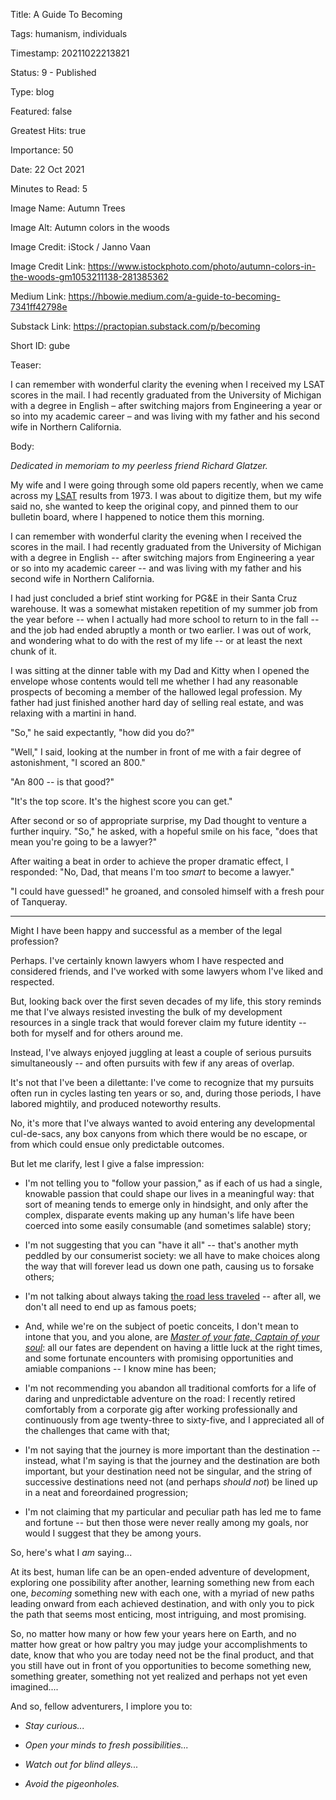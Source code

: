 Title:  A Guide To Becoming

Tags:   humanism, individuals

Timestamp: 20211022213821

Status: 9 - Published

Type:   blog

Featured: false

Greatest Hits: true

Importance: 50

Date:   22 Oct 2021

Minutes to Read: 5

Image Name: Autumn Trees

Image Alt: Autumn colors in the woods

Image Credit: iStock / Janno Vaan

Image Credit Link: https://www.istockphoto.com/photo/autumn-colors-in-the-woods-gm1053211138-281385362

Medium Link: https://hbowie.medium.com/a-guide-to-becoming-7341ff42798e

Substack Link: https://practopian.substack.com/p/becoming

Short ID: gube

Teaser: 

I can remember with wonderful clarity the evening when I received my LSAT scores in the mail. I had recently graduated from the University of Michigan with a degree in English – after switching majors from Engineering a year or so into my academic career – and was living with my father and his second wife in Northern California.


Body: 

*Dedicated in memoriam to my peerless friend Richard Glatzer.*

My wife and I were going through some old papers recently, when we came across my [LSAT][] results from 1973. I was about to digitize them, but my wife said no, she wanted to keep the original copy, and pinned them to our bulletin board, where I happened to notice them this morning. 

I can remember with wonderful clarity the evening when I received the scores in the mail. I had recently graduated from the University of Michigan with a degree in English -- after switching majors from Engineering a year or so into my academic career -- and was living with my father and his second wife in Northern California. 

I had just concluded a brief stint working for PG&E in their Santa Cruz warehouse. It was a somewhat mistaken repetition of my summer job from the year before -- when I actually had more school to return to in the fall -- and the job had ended abruptly a month or two earlier. I was out of work, and wondering what to do with the rest of my life -- or at least the next chunk of it. 

I was sitting at the dinner table with my Dad and Kitty when I opened the envelope whose contents would tell me whether I had any reasonable prospects of becoming a member of the hallowed legal profession. My father had just finished another hard day of selling real estate, and was relaxing with a martini in hand. 

"So," he said expectantly, "how did you do?"

"Well," I said, looking at the number in front of me with a fair degree of astonishment, "I scored an 800."

"An 800 -- is that good?"

"It's the top score. It's the highest score you can get."

After second or so of appropriate surprise, my Dad thought to venture a further inquiry. "So," he asked, with a hopeful smile on his face, "does that mean you're going to be a lawyer?"

After waiting a beat in order to achieve the proper dramatic effect, I responded: "No, Dad, that means I'm too *smart* to become a lawyer."

"I could have guessed!" he groaned, and consoled himself with a fresh pour of Tanqueray. 

----

Might I have been happy and successful as a member of the legal profession? 

Perhaps. I've certainly known lawyers whom I have respected and considered friends, and I've worked with some lawyers whom I've liked and respected. 

But, looking back over the first seven decades of my life, this story reminds me that I've always resisted investing the bulk of my development resources in a single track that would forever claim my future identity -- both for myself and for others around me.

Instead, I've always enjoyed juggling at least a couple of serious pursuits simultaneously -- and often pursuits with few if any areas of overlap. 

It's not that I've been a dilettante: I've come to recognize that my pursuits often run in cycles lasting ten years or so, and, during those periods, I have labored mightily, and produced noteworthy results.  

No, it's more that I've always wanted to avoid entering any developmental cul-de-sacs, any box canyons from which there would be no escape, or from which could ensue only predictable outcomes.   

But let me clarify, lest I give a false impression:

+ I'm not telling you to "follow your passion," as if each of us had a single, knowable passion that could shape our lives in a meaningful way: that sort of meaning tends to emerge only in hindsight, and only after the complex, disparate events making up any human's life have been coerced into some easily consumable (and sometimes salable) story;

+ I'm not suggesting that you can "have it all" -- that's another myth peddled by our consumerist society: we all have to make choices along the way that will forever lead us down one path, causing us to forsake others;

+ I'm not talking about always taking [the road less traveled][frost] -- after all, we don't all need to end up as famous poets;

+ And, while we're on the subject of poetic conceits, I don't mean to intone that you, and you alone, are *[Master of your fate, Captain of your soul][henley]*: all our fates are dependent on having a little luck at the right times, and some fortunate encounters with promising opportunities and amiable companions -- I know mine has been;

+ I'm not recommending you abandon all traditional comforts for a life of daring and unpredictable adventure on the road: I recently retired comfortably from a corporate gig after working professionally and continuously from age twenty-three to sixty-five, and I appreciated all of the challenges that came with that;

+ I'm not saying that the journey is more important than the  destination -- instead, what I'm saying is that the journey and the destination are both important, but your destination need not be singular, and the string of successive destinations need not (and perhaps *should not*) be lined up in a neat and foreordained progression;

+ I'm not claiming that my particular and peculiar path has led me to fame and fortune -- but then those were never really among my goals, nor would I suggest that they be among yours. 

So, here's what I *am* saying...

At its best, human life can be an open-ended adventure of development, exploring one possibility after another, learning something new from each one, *becoming* something new with each one, with a myriad of new paths leading onward from each achieved destination, and with only you to pick the path that seems most enticing, most intriguing, and most promising. 

So, no matter how many or how few your years here on Earth, and no matter how great or how paltry you may judge your accomplishments to date, know that who you are today need not be the final product, and that you still have out in front of you opportunities to become something new, something greater, something not yet realized and perhaps not yet even imagined.... 

And so, fellow adventurers, I implore you to:

+ *Stay curious...*

+ *Open your minds to fresh possibilities...*

+ *Watch out for blind alleys...*

+ *Avoid the pigeonholes.* 

[frost]: https://www.poetryfoundation.org/poems/44272/the-road-not-taken  

[henley]: https://www.poetryfoundation.org/poems/51642/invictus

[LSAT]: https://en.wikipedia.org/wiki/Law_School_Admission_Test

